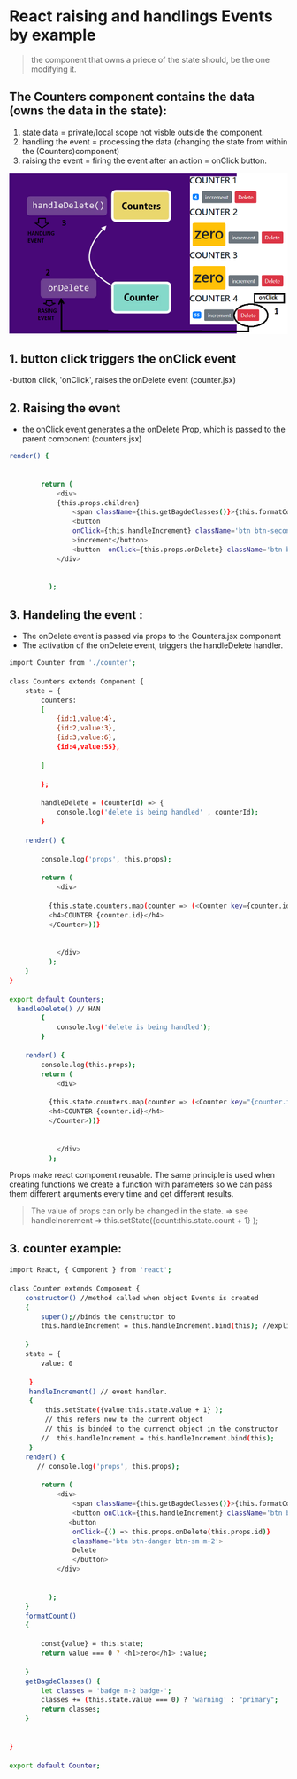 # React raising and handlings Events by example
> the component that owns a priece of the state should, be the one modifying it.
## The Counters component contains the data (owns the data in the state):
1. state data = private/local scope not visble outside the component.
2. handling the event = processing the data (changing the state from within the (Counters)component)
3. raising the event = firing the event after an action = onClick button.


![](RaisingAndHandlingEvents.png)

## 1. button click triggers the onClick event 
-button click, 'onClick',  raises the onDelete event  (counter.jsx)
## 2. Raising the event 
- the onClick event generates a the onDelete Prop, which is passed to the parent component (counters.jsx)

```sh
render() { 
      

        return (
            <div>
            {this.props.children}
                <span className={this.getBagdeClasses()}>{this.formatCount()}</span>
                <button
                onClick={this.handleIncrement} className='btn btn-secondary btn-sm'
                >increment</button>
                <button  onClick={this.props.onDelete} className='btn btn-danger btn-sm m-2'>Delete</button>
            </div>


          );

```




## 3. Handeling the event :

- The onDelete event is passed via props to the Counters.jsx component
- The activation of the onDelete event, triggers the handleDelete handler.  


```sh
import Counter from './counter';

class Counters extends Component {
    state = {
        counters:
        [
            {id:1,value:4},
            {id:2,value:3},
            {id:3,value:6},
            {id:4,value:55},
        
        ]  

        };

        handleDelete = (counterId) => {
            console.log('delete is being handled' , counterId);
        }

    render() { 

        console.log('props', this.props);
       
        return (
            <div>        
              
          {this.state.counters.map(counter => (<Counter key={counter.id} onDelete={this.handleDelete} id={counter.id} value={counter.value}  selected={true}>
          <h4>COUNTER {counter.id}</h4>
          </Counter>))}
               
           
            </div>
          );
    }
}
 
export default Counters;
  handleDelete() // HAN
        {
            console.log('delete is being handled');
        }

    render() { 
        console.log(this.props);
        return (
            <div>         
              
          {this.state.counters.map(counter => (<Counter key="{counter.id}" onDelete={this.handleDelete} value={counter.value}>
          <h4>COUNTER {counter.id}</h4>
          </Counter>))}
               
           
            </div>
          );

```

 Props make react component reusable. The same principle is used when creating functions we create a function with parameters so we can pass them different arguments every time and get different results.

 >The value of props can only be changed in the state. => see handleIncrement => this.setState({count:this.state.count + 1} ); 

## 3. counter example:

```sh
import React, { Component } from 'react';

class Counter extends Component {
    constructor() //method called when object Events is created
    {
        super();//binds the constructor to 
        this.handleIncrement = this.handleIncrement.bind(this); //explicit hard binding = to current class 
       
    }
    state = { 
        value: 0
        
     }
     handleIncrement() // event handler.
     {  
         this.setState({value:this.state.value + 1} ); 
         // this refers now to the current object
         // this is binded to the currenct object in the constructor 
        //  this.handleIncrement = this.handleIncrement.bind(this);
     }
    render() { 
       // console.log('props', this.props);

        return (
            <div>
                <span className={this.getBagdeClasses()}>{this.formatCount()}</span>
                <button onClick={this.handleIncrement} className='btn btn-secondary btn-sm'>increment</button>
               <button 
                onClick={() => this.props.onDelete(this.props.id)} 
                className='btn btn-danger btn-sm m-2'>
                Delete
                </button>
            </div>


          );
    }
    formatCount()
    { 

        const{value} = this.state;
        return value === 0 ? <h1>zero</h1> :value; 

    }
    getBagdeClasses() {
        let classes = 'badge m-2 badge-';
        classes += (this.state.value === 0) ? 'warning' : "primary";
        return classes;
    }


}
 
export default Counter;
```
